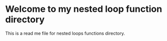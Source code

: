 # Welcome to my nested loop function directory

This is a read me file for nested loops functions directory.